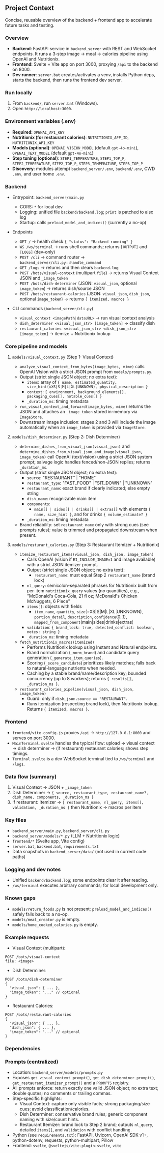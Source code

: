 ## Project Context

Concise, reusable overview of the backend + frontend app to accelerate future tasks and testing.

### Overview
- **Backend**: FastAPI service in `backend_server` with REST and WebSocket endpoints. It runs a 3-step image → meal → calories pipeline using OpenAI and Nutritionix.
- **Frontend**: Svelte + Vite app on port 3000, proxying `/api` to the backend on 8000.
- **Dev runner**: `server.bat` creates/activates a venv, installs Python deps, starts the backend, then runs the frontend dev server.

### Run locally
1. From `backend/`, run `server.bat` (Windows).
2. Open `http://localhost:3000`.

### Environment variables (.env)
- **Required**: `OPENAI_API_KEY`
- **Nutritionix (for restaurant calories)**: `NUTRITIONIX_APP_ID`, `NUTRITIONIX_API_KEY`
- **Models (optional)**: `OPENAI_VISION_MODEL` (default `gpt-4o-mini`), `OPENAI_TEXT_MODEL` (default `gpt-4o-mini`)
- **Step tuning (optional)**: `STEP1_TEMPERATURE`, `STEP1_TOP_P`, `STEP2_TEMPERATURE`, `STEP2_TOP_P`, `STEP3_TEMPERATURE`, `STEP3_TOP_P`
- **Discovery**: modules attempt `backend_server/.env`, `backend/.env`, CWD `.env`, and user home `.env`.

### Backend
- Entrypoint: `backend_server/main.py`
  - CORS: `*` for local dev
  - Logging: unified file `backend/backend.log`; `print` is patched to also log
  - Startup: calls `preload_model_and_indices()` (currently a no-op)

- Endpoints
  - `GET /` → health check `{ "status": "Backend running" }`
  - `WS /ws/terminal` → runs shell commands; returns `[OUTPUT]` and `[LOGS]` (dev-only)
  - `POST /cli` → command router → `backend_server/cli.py::handle_command`
  - `GET /logs` → returns and then clears `backend.log`
  - `POST /bots/visual-context` (multipart `file`) → returns Visual Context JSON and `_image_token`
  - `POST /bots/dish-determiner` (JSON: `visual_json`, optional `image_token`) → returns dish/source JSON
  - `POST /bots/restaurant-calories` (JSON: `visual_json`, `dish_json`, optional `image_token`) → returns `{ itemized, macros }`

- CLI commands (`backend_server/cli.py`)
  - `visual_context <imagePath|dataURL>` → run visual context analysis
  - `dish_determiner <visual_json_str> [image_token]` → classify dish
  - `restaurant_calories <visual_json_str> <dish_json_str> [image_token]` → itemize + Nutritionix lookup

### Core pipeline and models
1) `models/visual_context.py` (Step 1: Visual Context)
   - `analyze_visual_context_from_bytes(image_bytes, mime)` calls OpenAI Vision with a strict JSON prompt from `models/prompts.py`.
   - Output (strict single JSON object; no extra text):
     - `items`: array of `{ name, estimated_quantity, size_hint(=XS|S|M|L|XL|UNKNOWN), physical_description }`
     - `context`: `{ environment, background_elements[], packaging_cues[], notable_cues[] }`
     - `_duration_ms`: timing metadata
   - `run_visual_context_and_forward(image_bytes, mime)` returns the JSON and attaches an `_image_token` stored in-memory via `ImageStore`.
   - Downstream image inclusion: stages 2 and 3 will include the image automatically when an `image_token` is provided via `ImageStore`.

2) `models/dish_determiner.py` (Step 2: Dish Determiner)
   - `determine_dishes_from_visual_json(visual_json)` and `determine_dishes_from_visual_json_and_image(visual_json, image_token)` call OpenAI (text/vision) using a strict JSON system prompt; salvage logic handles fenced/non-JSON replies; returns `_duration_ms`.
   - Output (strict single JSON object; no extra text):
     - `source`: "RESTAURANT" | "HOME"
     - `restaurant_type`: "FAST_FOOD" | "SIT_DOWN" | "UNKNOWN"
     - `restaurant_name`: exact brand if clearly indicated; else empty string
     - `dish_name`: recognizable main item
     - `components`:
       - `main[] | sides[] | drinks[] | extras[]` with elements `{ name, size_hint }`, and for drinks `{ volume_estimate? }`
     - `_duration_ms`: timing metadata
   - Brand reliability: set `restaurant_name` only with strong cues (see prompts rules);
     value is trimmed and propagated downstream when present.

3) `models/resturant_calories.py` (Step 3: Restaurant Itemizer + Nutritionix)
   - `itemize_restaurant_items(visual_json, dish_json, image_token)`
     - Calls OpenAI (vision if `RI_INCLUDE_IMAGE=1` and image available) with a strict JSON itemizer prompt.
     - Output (strict single JSON object; no extra text):
       - `restaurant_name`: must equal Step 2 `restaurant_name` (brand lock)
      - `nl_query`: semicolon-separated phrases for Nutritionix built from per-item `nutritionix_query` values (no quantities), e.g., "McDonald's Coca-Cola, 21 fl oz; McDonald's Chicken McNuggets, 6 Piece"
       - `items[]`: objects with fields
         - `item_name`, `quantity`, `size`(=XS|S|M|L|XL|UNKNOWN), `portion_detail`, `description`, `confidence`(0..1), `mapped_from_component`(main|sides|drinks|extras)
       - `validation`: `{ brand_lock: true, detected_conflict: boolean, notes: string }`
       - `_duration_ms`: timing metadata
   - `fetch_nutritionix_macros(itemized)`
     - Performs Nutritionix lookup using Instant and Natural endpoints.
     - Brand normalization (`_norm_brand`) and candidate query generation (`_generate_item_queries`).
     - Scoring (`_score_candidate`) prioritizes likely matches; falls back to natural-language nutrients when needed.
     - Caching by a stable brand/name/description key; bounded concurrency (up to 8 workers); returns `{ results[], _duration_ms }`.
   - `restaurant_calories_pipeline(visual_json, dish_json, image_token)`
     - Guard: only if `dish_json.source == "RESTAURANT"`.
     - Runs itemization (respecting brand lock), then Nutritionix lookup. Returns `{ itemized, macros }`.

### Frontend
- `frontend/vite.config.js` proxies `/api` → `http://127.0.0.1:8000` and serves on port 3000.
- `MainTerminal.svelte` handles the typical flow: upload → visual context → dish determiner → (if restaurant) restaurant calories; shows step timings.
- `Terminal.svelte` is a dev WebSocket terminal tied to `/ws/terminal` and `/logs`.

### Data flow (summary)
1. Visual Context → JSON + `_image_token`
2. Dish Determiner → `{ source, restaurant_type, restaurant_name?, dish_name, components, _duration_ms }`
3. If restaurant: Itemizer → `{ restaurant_name, nl_query, items[], validation, _duration_ms }` then Nutritionix → macros per item

### Key files
- `backend_server/main.py`, `backend_server/cli.py`
- `backend_server/models/*.py` (LLM + Nutritionix logic)
- `frontend/*` (Svelte app, Vite config)
- `server.bat`, `backend.bat`, `requirements.txt`
- Data snapshots in `backend_server/data/` (not used in current code paths)

### Logging and dev notes
- Unified `backend/backend.log`; some endpoints clear it after reading.
- `/ws/terminal` executes arbitrary commands; for local development only.

### Known gaps
- `models/return_foods.py` is not present; `preload_model_and_indices()` safely falls back to a no-op.
- `models/meal_creator.py` is empty.
- `models/home_cooked_calories.py` is empty.

### Example requests
- Visual Context (multipart):
```
POST /bots/visual-context
file: <image>
```

- Dish Determiner:
```
POST /bots/dish-determiner
{
  "visual_json": { ... },
  "image_token": "..." // optional
}
```

- Restaurant Calories:
```
POST /bots/restaurant-calories
{
  "visual_json": { ... },
  "dish_json": { ... },
  "image_token": "..." // optional
}
```

### Dependencies
### Prompts (centralized)
- Location: `backend_server/models/prompts.py`
- Exposes `get_visual_context_prompt()`, `get_dish_determiner_prompt()`, `get_restaurant_itemizer_prompt()` and a `PROMPTS` registry.
- All prompts enforce: return exactly one valid JSON object; no extra text; double quotes; no comments or trailing commas.
- Step-specific highlights:
  - Visual Context: capture only visible facts; strong packaging/size cues; avoid classification/calories.
  - Dish Determiner: conservative brand rules; generic component naming with size/count hints.
  - Restaurant Itemizer: brand lock to Step 2 brand; outputs `nl_query`, detailed `items[]`, and `validation` with conflict handling.
- Python (see `requirements.txt`): FastAPI, Uvicorn, OpenAI SDK v1+, python-dotenv, requests, python-multipart, Pillow
- Frontend: `svelte`, `@sveltejs/vite-plugin-svelte`, `vite`

